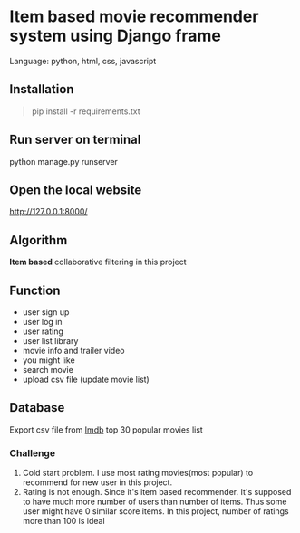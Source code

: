 # Item based movie recommender system using Django frame
Language: python, html, css, javascript

## Installation

>pip install -r requirements.txt
>

## Run server on terminal
python manage.py runserver

## Open the local website
http://127.0.0.1:8000/

## Algorithm
**Item based** collaborative filtering in this project

## Function
- user sign up
- user log in
- user rating
- user list library
- movie info and trailer video
- you might like
- search movie
- upload csv file (update movie list)

## Database
Export csv file from [Imdb](https://www.imdb.com/list/ls022753498/) top 30 popular movies list

### Challenge
1. Cold start problem. I use most rating movies(most popular) to recommend for new user in this project.
2. Rating is not enough. Since it's item based recommender. It's supposed to have much more number of users than number of items. Thus some user might have 0 similar score items. In this project, number of ratings more than 100 is ideal
